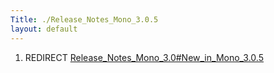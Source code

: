 ```yaml
---
Title: ./Release_Notes_Mono_3.0.5
layout: default
---
```


1.  REDIRECT
    [Release\_Notes\_Mono\_3.0\#New\_in\_Mono\_3.0.5](Release_Notes_Mono_3.0#New_in_Mono_3.0.5{{site.url}}/ "wikilink")
